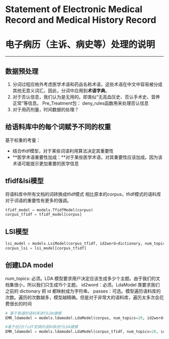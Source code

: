 # Statement of Electronic Medical Record and Medical History Record
# 电子病历（主诉、病史等）处理的说明

---

## 数据预处理
1. 分词过程应格外考虑医学术语和药品名称术语，这些术语在中文中容易被分成其他无意义词汇。因此，分词中应用到**术语字典**。
2. 对于否认信息，我们认为是无用的。即类似“无高血压史、否认手术史、营养正常”等信息。
Pre_Treatment包：
deny_rules函数用来处理否认信息
3. 对于用药剂量，时间数据的处理？


## 给语料库中的每个词赋予不同的权重
基于权重的考量：
* 结合tfidf模型，对于某些词语利用算法决定其重要性
* **医学术语重要性加成：**对于某些医学术语，对其重要性应该加成。因为该术语可能提示更加重要的医学信息


## tfidf&lsi模型
将语料库中所有文档的词转换成tfidf模式
相比原本的corpus，tfidf模式的语料库对于词语的重要性有更多的强调。

```python
tfidf_model = models.TfidfModel(corpus)
corpus_tfidf = tfidf_model[corpus]
```

## LSI模型

```python
lsi_model = models.LsiModel(corpus_tfidf, id2word=dictionary, num_topics=50)
corpus_lsi = lsi_model[corpus_tfidf]
```

## 创建LDA model
num_topics: 必须。LDA 模型要求用户决定应该生成多少个主题。由于我们的文档集很小，所以我们只生成15个主题。
id2word：必须。LdaModel 类要求我们之前的 dictionary 把 id 都映射成为字符串。
passes：可选。模型遍历语料库的次数。遍历的次数越多，模型越精确。但是对于非常大的语料库，遍历太多次会花费很长的时间

```python
# 基于普通的语料库进行LDA建模
EMR_ldamodel = models.ldamodel.LdaModel(corpus, num_topics=20, id2word=dictionary, passes=30)

#基于经过tfidf变换的语料库进行LDA建模
EMR_ldamodel = models.ldamodel.LdaModel(corpus_tfidf, num_topics=20, id2word=dictionary, passes=30)
```



